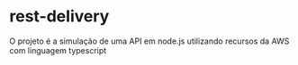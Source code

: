 # rest-delivery
O projeto é a simulação de uma API em node.js utilizando recursos da AWS com linguagem typescript
